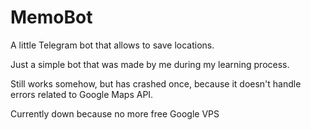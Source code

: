 # MemoBot
A little Telegram bot that allows to save locations.

Just a simple bot that was made by me during my learning process.

Still works somehow, but has crashed once, because it doesn't handle errors related to Google Maps API.

Currently down because no more free Google VPS

